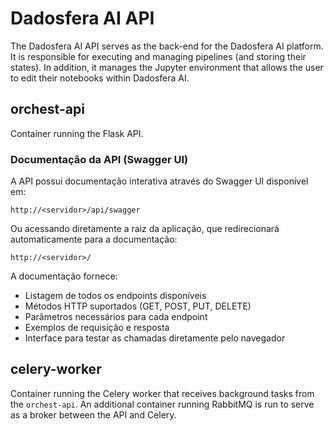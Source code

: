 # Dadosfera AI API

The Dadosfera AI API serves as the back-end for the Dadosfera AI platform. It is responsible for executing
and managing pipelines (and storing their states). In addition, it manages the Jupyter environment
that allows the user to edit their notebooks within Dadosfera AI.

## orchest-api

Container running the Flask API.

### Documentação da API (Swagger UI)

A API possui documentação interativa através do Swagger UI disponível em:

```
http://<servidor>/api/swagger
```

Ou acessando diretamente a raiz da aplicação, que redirecionará automaticamente para a documentação:

```
http://<servidor>/
```

A documentação fornece:
- Listagem de todos os endpoints disponíveis
- Métodos HTTP suportados (GET, POST, PUT, DELETE)
- Parâmetros necessários para cada endpoint
- Exemplos de requisição e resposta
- Interface para testar as chamadas diretamente pelo navegador

## celery-worker

Container running the Celery worker that receives background tasks from the `orchest-api`. An
additional container running RabbitMQ is run to serve as a broker between the API and Celery.
